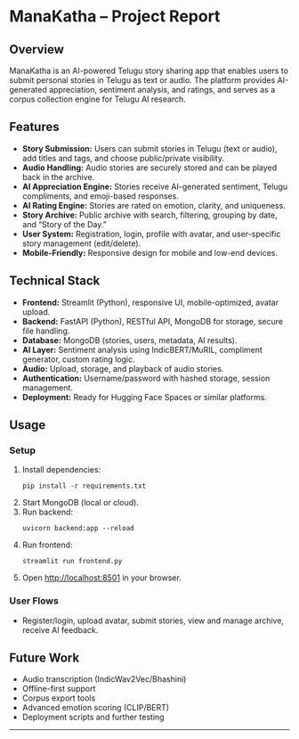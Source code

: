 # ManaKatha – Project Report

## Overview
ManaKatha is an AI-powered Telugu story sharing app that enables users to submit personal stories in Telugu as text or audio. The platform provides AI-generated appreciation, sentiment analysis, and ratings, and serves as a corpus collection engine for Telugu AI research.

## Features
- **Story Submission:** Users can submit stories in Telugu (text or audio), add titles and tags, and choose public/private visibility.
- **Audio Handling:** Audio stories are securely stored and can be played back in the archive.
- **AI Appreciation Engine:** Stories receive AI-generated sentiment, Telugu compliments, and emoji-based responses.
- **AI Rating Engine:** Stories are rated on emotion, clarity, and uniqueness.
- **Story Archive:** Public archive with search, filtering, grouping by date, and “Story of the Day.”
- **User System:** Registration, login, profile with avatar, and user-specific story management (edit/delete).
- **Mobile-Friendly:** Responsive design for mobile and low-end devices.

## Technical Stack
- **Frontend:** Streamlit (Python), responsive UI, mobile-optimized, avatar upload.
- **Backend:** FastAPI (Python), RESTful API, MongoDB for storage, secure file handling.
- **Database:** MongoDB (stories, users, metadata, AI results).
- **AI Layer:** Sentiment analysis using IndicBERT/MuRIL, compliment generator, custom rating logic.
- **Audio:** Upload, storage, and playback of audio stories.
- **Authentication:** Username/password with hashed storage, session management.
- **Deployment:** Ready for Hugging Face Spaces or similar platforms.

## Usage

### Setup
1. Install dependencies:
   ```
   pip install -r requirements.txt
   ```
2. Start MongoDB (local or cloud).
3. Run backend:
   ```
   uvicorn backend:app --reload
   ```
4. Run frontend:
   ```
   streamlit run frontend.py
   ```
5. Open [http://localhost:8501](http://localhost:8501) in your browser.

### User Flows
- Register/login, upload avatar, submit stories, view and manage archive, receive AI feedback.

## Future Work
- Audio transcription (IndicWav2Vec/Bhashini)
- Offline-first support
- Corpus export tools
- Advanced emotion scoring (CLIP/BERT)
- Deployment scripts and further testing

--- 